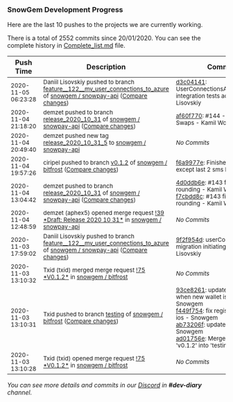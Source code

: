 
### SnowGem Development Progress

Here are the last 10 pushes to the projects we are currently working.

There is a total of 2552 commits since 20/01/2020. You can see the complete history in
 [Complete_list.md](Complete_list.md) file.

| Push Time | Description | Commits |
| --- | --- | --- |
| <sub>2020-11-05 06:23:28</sub> | <sub>Daniil Lisovskiy pushed to branch [feature\_\_122\_\_mv\_user\_connections\_to\_azure](https://gitlab.com/snowgem/snowpay-api/commits/feature__122__mv_user_connections_to_azure) of [snowgem / snowpay\-api](https://gitlab.com/snowgem/snowpay-api) ([Compare changes](https://gitlab.com/snowgem/snowpay-api/compare/9f2f954d4168728dbb9b3e66b6d3382cbd5d722b...d3c04141f7f2c51274d612fd61c23283df6e2011))</sub> | <sub>[d3c04141](https://gitlab.com/snowgem/snowpay-api/-/commit/d3c04141f7f2c51274d612fd61c23283df6e2011): UserConnectionsAzureREpository integration tests added - Daniil Lisovskiy</sub> |
| <sub>2020-11-04 21:18:20</sub> | <sub>demzet pushed to branch [release\_2020\_10\_31](https://gitlab.com/snowgem/snowpay-api/commits/release_2020_10_31) of [snowgem / snowpay\-api](https://gitlab.com/snowgem/snowpay-api) ([Compare changes](https://gitlab.com/snowgem/snowpay-api/compare/f7cbdd8c59be2e12e623a11a05966c6671c2cd11...af60f77015fac5d65adb1a032089d0f08bbcefef))</sub> | <sub>[af60f770](https://gitlab.com/snowgem/snowpay-api/-/commit/af60f77015fac5d65adb1a032089d0f08bbcefef): #144 - Added ZEC Swaps - Kamil Wojciechowski</sub> |
| <sub>2020-11-04 20:49:40</sub> | <sub>demzet pushed new tag [release\_2020\_10\_31\_5](https://gitlab.com/snowgem/snowpay-api/-/tags/release_2020_10_31_5) to [snowgem / snowpay\-api](https://gitlab.com/snowgem/snowpay-api)</sub> | <sub>_No Commits_</sub> |
| <sub>2020-11-04 19:57:26</sub> | <sub>ciripel pushed to branch [v0\.1\.2](https://gitlab.com/snowgem/bitfrost/commits/v0.1.2) of [snowgem / bitfrost](https://gitlab.com/snowgem/bitfrost) ([Compare changes](https://gitlab.com/snowgem/bitfrost/compare/ab73206f6756a5bce7494258a9f8e7fc129a9a91...f6a9977e5a0b672ba268bd32fe160a26ff0d9dee))</sub> | <sub>[f6a9977e](https://gitlab.com/snowgem/bitfrost/-/commit/f6a9977e5a0b672ba268bd32fe160a26ff0d9dee): Finished all languages except last 2 sms lines - ciripel</sub> |
| <sub>2020-11-04 13:04:42</sub> | <sub>demzet pushed to branch [release\_2020\_10\_31](https://gitlab.com/snowgem/snowpay-api/commits/release_2020_10_31) of [snowgem / snowpay\-api](https://gitlab.com/snowgem/snowpay-api) ([Compare changes](https://gitlab.com/snowgem/snowpay-api/compare/d11acd4fbeba286aacec9a701a0beb3fc5d58aa3...f7cbdd8c59be2e12e623a11a05966c6671c2cd11))</sub> | <sub>[4d0ddb6e](https://gitlab.com/snowgem/snowpay-api/-/commit/4d0ddb6eeb665cb7f2180efe86952b19f722b923): #143 fix withdrawal rounding - Kamil Wojciechowski<br>[f7cbdd8c](https://gitlab.com/snowgem/snowpay-api/-/commit/f7cbdd8c59be2e12e623a11a05966c6671c2cd11): #143 fix withdrawal rounding - Kamil Wojciechowski</sub> |
| <sub>2020-11-04 12:48:59</sub> | <sub>demzet (aphex5) opened merge request [\!39 \*Draft: Release 2020 10 31\*](https://gitlab.com/snowgem/snowpay-api/-/merge_requests/39) in [snowgem / snowpay\-api](https://gitlab.com/snowgem/snowpay-api)</sub> | <sub>_No Commits_</sub> |
| <sub>2020-11-03 17:59:02</sub> | <sub>Daniil Lisovskiy pushed to branch [feature\_\_122\_\_mv\_user\_connections\_to\_azure](https://gitlab.com/snowgem/snowpay-api/commits/feature__122__mv_user_connections_to_azure) of [snowgem / snowpay\-api](https://gitlab.com/snowgem/snowpay-api) ([Compare changes](https://gitlab.com/snowgem/snowpay-api/compare/c01a47a567e5b8b6949fb6af5fe85861a78c7ec1...9f2f954d4168728dbb9b3e66b6d3382cbd5d722b))</sub> | <sub>[9f2f954d](https://gitlab.com/snowgem/snowpay-api/-/commit/9f2f954d4168728dbb9b3e66b6d3382cbd5d722b): userConnections migration initiating - Daniil Lisovskiy</sub> |
| <sub>2020-11-03 13:10:32</sub> | <sub>Txid (txid) merged merge request [\!75 \*V0\.1\.2\*](https://gitlab.com/snowgem/bitfrost/-/merge_requests/75) in [snowgem / bitfrost](https://gitlab.com/snowgem/bitfrost)</sub> | <sub>_No Commits_</sub> |
| <sub>2020-11-03 13:10:31</sub> | <sub>Txid pushed to branch [testing](https://gitlab.com/snowgem/bitfrost/commits/testing) of [snowgem / bitfrost](https://gitlab.com/snowgem/bitfrost) ([Compare changes](https://gitlab.com/snowgem/bitfrost/compare/b53d6dce2e589467028e8f8a572cebafb1652fed...ad01756e3df8a3a6827f85c43d7f82be6f5d14e5))</sub> | <sub>[93ce8261](https://gitlab.com/snowgem/bitfrost/-/commit/93ce8261a65633244d3e1711d1fc9f41d6fd3e00): update send-wallt list when new wallet is created - Snowgem<br>[f449f754](https://gitlab.com/snowgem/bitfrost/-/commit/f449f754dae434816723ecce1f6b4300c32ef6e1): fix register button on ios - Snowgem<br>[ab73206f](https://gitlab.com/snowgem/bitfrost/-/commit/ab73206f6756a5bce7494258a9f8e7fc129a9a91): update ios build ver - Snowgem<br>[ad01756e](https://gitlab.com/snowgem/bitfrost/-/commit/ad01756e3df8a3a6827f85c43d7f82be6f5d14e5): Merge branch 'v0.1.2' into 'testing' - Txid</sub> |
| <sub>2020-11-03 13:10:28</sub> | <sub>Txid (txid) opened merge request [\!75 \*V0\.1\.2\*](https://gitlab.com/snowgem/bitfrost/-/merge_requests/75) in [snowgem / bitfrost](https://gitlab.com/snowgem/bitfrost)</sub> | <sub>_No Commits_</sub> |

_You can see more details and commits in our [Discord](https://discord.gg/zumGnbg) in **#dev-diary** channel._
